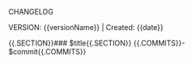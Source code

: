 CHANGELOG

VERSION: {{versionName}} | Created: {{date}}

{{.SECTION}}### $title{{.SECTION}}
{{.COMMITS}}- $commit{{.COMMITS}}
